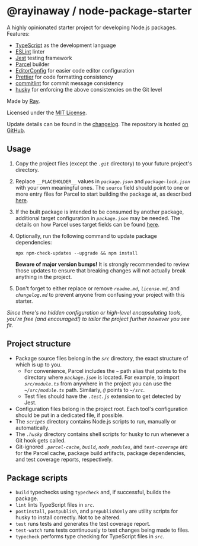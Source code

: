 # @rayinaway / node-package-starter

A highly opinionated starter project for developing Node.js packages. Features:

- [TypeScript](https://www.typescriptlang.org) as the development language
- [ESLint](https://eslint.org) linter
- [Jest](https://jestjs.io) testing framework
- [Parcel](https://parceljs.org) builder
- [EditorConfig](https://editorconfig.org) for easier code editor configuration
- [Prettier](https://prettier.io) for code formatting consistency
- [commitlint](https://commitlint.js.org) for commit message consistency
- [husky](https://typicode.github.io/husky) for enforcing the above consistencies on the Git level

Made by [Ray](https://rayinaway.github.io).

Licensed under the [MIT License](./license.md).

Update details can be found in the [changelog](./changelog.md). The repository is hosted [on GitHub](https://github.com/rayinaway/node-package-starter).

## Usage

1. Copy the project files (except the _`.git`_ directory) to your future project's directory.

2. Replace `__PLACEHOLDER__` values in _`package.json`_ and _`package-lock.json`_ with your own meaningful ones. The `source` field should point to one or more entry files for Parcel to start building the package at, as described [here](https://parceljs.org/features/targets/#entries).

3. If the built package is intended to be consumed by another package, additional target configuration in _`package.json`_ may be needed. The details on how Parcel uses target fields can be found [here](https://parceljs.org/features/targets/#library-targets).

4. Optionally, run the following command to update package dependencies:

   ```shell
   npx npm-check-updates --upgrade && npm install
   ```

   **Beware of major version bumps!** It is strongly recommended to review those updates to ensure that breaking changes will not actually break anything in the project.

5. Don't forget to either replace or remove _`readme.md`_, _`license.md`_, and _`changelog.md`_ to prevent anyone from confusing your project with this starter.

_Since there's no hidden configuration or high-level encapsulating tools, you're free (and encouraged!) to tailor the project further however you see fit._

## Project structure

- Package source files belong in the _`src`_ directory, the exact structure of which is up to you.
  - For convenience, Parcel includes the _`~`_ path alias that points to the directory where _`package.json`_ is located. For example, to import _`src/module.ts`_ from anywhere in the project you can use the _`~/src/module.ts`_ path. Similarly, _`@`_ points to _`~/src`_.
  - Test files should have the _`.test.js`_ extension to get detected by Jest.
- Configuration files belong in the project root. Each tool's configuration should be put in a dedicated file, if possible.
- The _`scripts`_ directory contains Node.js scripts to run, manually or automatically.
- The _`.husky`_ directory contains shell scripts for husky to run whenever a Git hook gets called.
- Git-ignored _`.parcel-cache`_, _`build`_, _`node_modules`_, and _`test-coverage`_ are for the Parcel cache, package build artifacts, package dependencies, and test coverage reports, respectively.

## Package scripts

- `build` typechecks using `typecheck` and, if successful, builds the package.
- `lint` lints TypeScript files in _`src`_.
- `postinstall`, `postpublish`, and `prepublishOnly` are utility scripts for husky to install correctly. Not to be altered.
- `test` runs tests and generates the test coverage report.
- `test-watch` runs tests continuously to test changes being made to files.
- `typecheck` performs type checking for TypeScript files in _`src`_.
